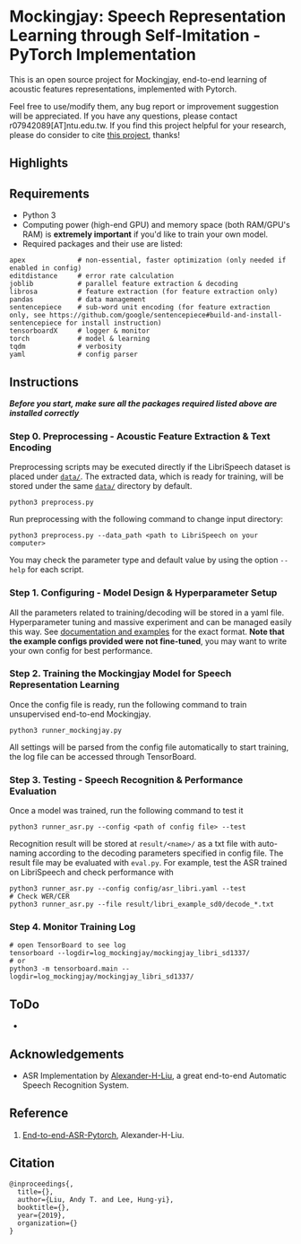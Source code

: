 # Mockingjay: Speech Representation Learning through Self-Imitation - PyTorch Implementation

This is an open source project for Mockingjay, end-to-end learning of acoustic features representations, implemented with Pytorch.

Feel free to use/modify them, any bug report or improvement suggestion will be appreciated. If you have any questions, please contact r07942089[AT]ntu.edu.tw. If you find this project helpful for your research, please do consider to cite [this project](#Citation), thanks!

## Highlights

## Requirements

- Python 3
- Computing power (high-end GPU) and memory space (both RAM/GPU's RAM) is **extremely important** if you'd like to train your own model.
- Required packages and their use are listed:
```
apex             # non-essential, faster optimization (only needed if enabled in config)
editdistance     # error rate calculation
joblib           # parallel feature extraction & decoding
librosa          # feature extraction (for feature extraction only)
pandas           # data management
sentencepiece    # sub-word unit encoding (for feature extraction only, see https://github.com/google/sentencepiece#build-and-install-sentencepiece for install instruction)
tensorboardX     # logger & monitor
torch            # model & learning
tqdm             # verbosity
yaml             # config parser
```

## Instructions

***Before you start, make sure all the packages required listed above are installed correctly***

### Step 0. Preprocessing - Acoustic Feature Extraction & Text Encoding

Preprocessing scripts may be executed directly if the LibriSpeech dataset is placed under [`data/`](data/). The extracted data, which is ready for training, will be stored under the same [`data/`](data/) directory by default. 
```
python3 preprocess.py 
```
Run preprocessing with the following command to change input directory:
```
python3 preprocess.py --data_path <path to LibriSpeech on your computer> 
```
You may check the parameter type and default value by using the option ```--help``` for each script.

### Step 1. Configuring - Model Design & Hyperparameter Setup

All the parameters related to training/decoding will be stored in a yaml file. Hyperparameter tuning and massive experiment and can be managed easily this way. See [documentation and examples](config/) for the exact format. **Note that the example configs provided were not fine-tuned**, you may want to write your own config for best performance.

### Step 2. Training the Mockingjay Model for Speech Representation Learning

Once the config file is ready, run the following command to train unsupervised end-to-end Mockingjay.
```
python3 runner_mockingjay.py
```
All settings will be parsed from the config file automatically to start training, the log file can be accessed through TensorBoard.

### Step 3. Testing - Speech Recognition & Performance Evaluation

Once a model was trained, run the following command to test it
```
python3 runner_asr.py --config <path of config file> --test
```
Recognition result will be stored at `result/<name>/` as a txt file with auto-naming according to the decoding parameters specified in config file. The result file may be evaluated with `eval.py`. For example, test the ASR trained on LibriSpeech and check performance with
```
python3 runner_asr.py --config config/asr_libri.yaml --test
# Check WER/CER
python3 runner_asr.py --file result/libri_example_sd0/decode_*.txt
```

### Step 4. Monitor Training Log
```
# open TensorBoard to see log
tensorboard --logdir=log_mockingjay/mockingjay_libri_sd1337/
# or
python3 -m tensorboard.main --logdir=log_mockingjay/mockingjay_libri_sd1337/
```

## ToDo
- 

## Acknowledgements 
- ASR Implementation by [Alexander-H-Liu](https://github.com/Alexander-H-Liu), a great end-to-end Automatic Speech Recognition System.


## Reference
1. [End-to-end-ASR-Pytorch](https://github.com/Alexander-H-Liu/End-to-end-ASR-Pytorch), Alexander-H-Liu.


## Citation
```
@inproceedings{,
  title={},
  author={Liu, Andy T. and Lee, Hung-yi},
  booktitle={},
  year={2019},
  organization={}
}
```
